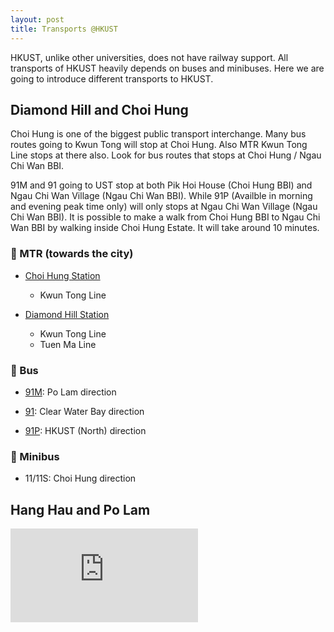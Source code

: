 ```yaml
---
layout: post
title: Transports @HKUST
---
```


HKUST, unlike other universities, does not have railway support. All transports of HKUST heavily depends on buses and minibuses. Here we are going to introduce different transports to HKUST.

## Diamond Hill and Choi Hung

Choi Hung is one of the biggest public transport interchange. Many bus routes going to Kwun Tong will stop at Choi Hung. Also MTR Kwun Tong Line stops at there also. Look for bus routes that stops at Choi Hung / Ngau Chi Wan BBI.

91M and 91 going to UST stop at both Pik Hoi House (Choi Hung BBI) and Ngau Chi Wan Village (Ngau Chi Wan BBI). While 91P (Availble in morning and evening peak time only) will only stops at Ngau Chi Wan Village (Ngau Chi Wan BBI). It is possible to make a walk from Choi Hung BBI to Ngau Chi Wan BBI by walking inside Choi Hung Estate. It will take around 10 minutes.

### 🚉 MTR (towards the city)

- [Choi Hung Station](https://en.wikipedia.org/wiki/Choi_Hung_station)
  - Kwun Tong Line

- [Diamond Hill Station](https://en.wikipedia.org/wiki/Diamond_Hill_station)
  - Kwun Tong Line
  - Tuen Ma Line

### 🚌 Bus

- [91M](https://search.kmb.hk/KMBWebSite/?action=routesearch&route=91M&lang=en): Po Lam direction

- [91](https://search.kmb.hk/KMBWebSite/?action=routesearch&route=91&lang=en): Clear Water Bay direction

- [91P](https://search.kmb.hk/KMBWebSite/?action=routesearch&route=91P&lang=en): HKUST (North) direction

### 🚌 Minibus

- 11/11S: Choi Hung direction

## Hang Hau and Po Lam

![Hang Hau](https://hkust-fys.github.io/_pages/places/off_campus/Hang_Hau.md)
